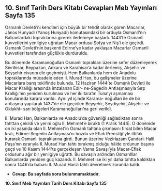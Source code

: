 ## 10. Sınıf Tarih Ders Kitabı Cevapları Meb Yayınları Sayfa 135

Osmanlı Devleti’ni kendileri için büyük bir tehdit olarak gören Macarlar, Jânos Hunyadi (Yanoş Hunyadi) komutasındaki bir orduyla OsmanlI’nın Balkanlardaki topraklarına girerek ilerlemeye başladı. 1443’te OsmanlI kuvvetlerini yenilgiye uğratan Macar ordusu Sofya ve Niş’i ele geçirdi. Osmanlı Devleti’nin başkenti Edirne’ye kadar yaklaşan Macarlar OsmanlI kuvvetleri tarafından güçlükle durduruldu.

Bu dönemde Karamanoğulları Osmanlı toprakları üzerine sefer düzenleyerek Sivrihisar, Beypazarı, Ankara ve Karahisar’a kadar ilerlemiş, Akşehir ve Beyşehir civarını ele geçirmişti. Hem Balkanlarda hem de Anadolu topraklarında mücadele eden II. Murad Han, bu gelişmeler üzerine Macarlara barış teklifinde bulundu. 12 Haziran 1444’te Osmanlı Devleti ile Macar Krallığı arasında imzalanan Edir- ne-Segedin Antlaşmasıyla Sırp Krallığı’nın yeniden kurulması ve her iki tarafın Tuna’yı aşmaması konularında karara varıldı. Aynı yıl içinde Karama- noğulları ile de bir antlaşma yapılarak 1437’de ele geçirilen Beyşehir, Seydişehir, Akşehir ve Oklukhi- sarı bölgeleri Karamanoğulları’na geri verildi.

II. Murad Han, Balkanlarda ve Anadolu’da güvenliği sağladıktan sonra tahttan çekildi ve yerini oğlu II. Mehmet’e bıraktı (1 Aralık 1444). O dönemde on iki yaşında olan II. Mehmet’in Osmanlı tahtına çıkmasını fırsat bilen Macar kralı, Edirne-Segedin Antlaşması’nı bozdu ve Eflak Prensliği’yle ittifak kurarak Osmanlı topraklarına girdi. Bunun üzerine Veziriazam Çandarlı Halil Paşa’nın ısrarıyla II. Murad Han tahtı bırakmış olduğu hâlde ordunun başına geçti ve 10 Kasım 1444’te gerçekleşen Varna Savaşı’yla Macar-Eflak ordusunu ağır bir yenilgiye uğrattı. Bu savaşın ardından OsmanlIlar Balkanlarda yeniden güç kazandı. II. Mehmet ise iki yıl daha tahtta kaldıktan sonra 1446’da babası II. Murad Han’a tahtı devretmek zorunda kaldı.

* **Cevap**: **Bu sayfada soru bulunmamaktadır.**

**10. Sınıf Meb Yayınları Tarih Ders Kitabı Sayfa 135**